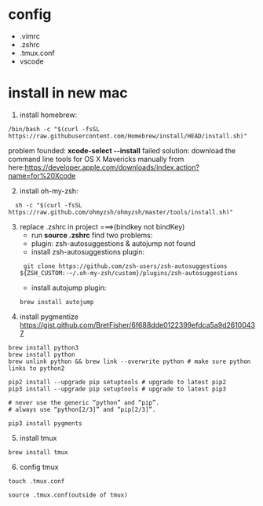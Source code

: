 # config 
- .vimrc
- .zshrc
- .tmux.conf
- vscode  

# install in new mac
1. install homebrew: 
```
/bin/bash -c "$(curl -fsSL https://raw.githubusercontent.com/Homebrew/install/HEAD/install.sh)"
```
  problem founded: __xcode-select --install__ failed 
  solution: 
   download the command line tools for OS X Mavericks manually from here:https://developer.apple.com/downloads/index.action?name=for%20Xcode
  
2. install oh-my-zsh:
```
  sh -c "$(curl -fsSL https://raw.github.com/ohmyzsh/ohmyzsh/master/tools/install.sh)"
```

3. replace .zshrc in project ===>(bindkey not bindKey)
   - run __source .zshrc__ find two problems:
   - plugin: zsh-autosuggestions & autojump not found
   - install zsh-autosuggestions plugin: 
   ```
    git clone https://github.com/zsh-users/zsh-autosuggestions ${ZSH_CUSTOM:-~/.oh-my-zsh/custom}/plugins/zsh-autosuggestions
   ```
   - install autojump plugin:
   ```
   brew install autojump
   ```
4. install pygmentize
  https://gist.github.com/BretFisher/6f688dde0122399efdca5a9d26100437
  ```
  brew install python3
  brew install python
  brew unlink python && brew link --overwrite python # make sure python links to python2

  pip2 install --upgrade pip setuptools # upgrade to latest pip2
  pip3 install --upgrade pip setuptools # upgrade to latest pip3

  # never use the generic “python” and “pip”.
  # always use “python[2/3]” and “pip[2/3]”.
  
  pip3 install pygments  
  ```
  
5. install tmux
  ```
  brew install tmux
  ```
6. config tmux
  ```
  touch .tmux.conf
  
  source .tmux.conf(outside of tmux)
  
  ```
   
  
